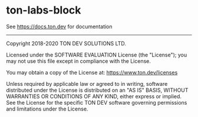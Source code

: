 # ton-labs-block

See https://docs.ton.dev for documentation

---
Copyright 2018-2020 TON DEV SOLUTIONS LTD.

Licensed under the SOFTWARE EVALUATION License (the "License"); you may not use
this file except in compliance with the License.

You may obtain a copy of the
License at: https://www.ton.dev/licenses

Unless required by applicable law or agreed to in writing, software
distributed under the License is distributed on an "AS IS" BASIS,
WITHOUT WARRANTIES OR CONDITIONS OF ANY KIND, either express or implied.
See the License for the specific TON DEV software governing permissions and
limitations under the License.

